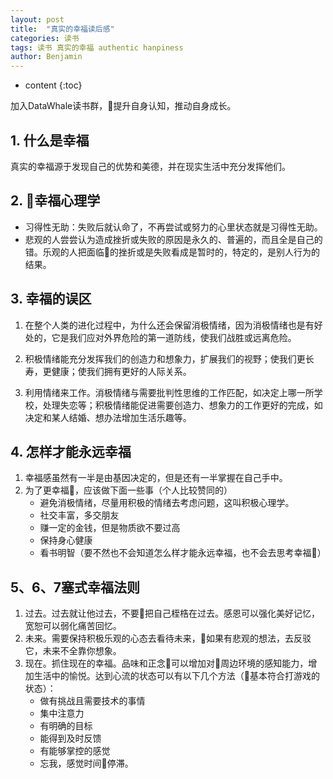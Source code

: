 ```yaml
---
layout: post
title:  "真实的幸福读后感"
categories: 读书
tags: 读书 真实的幸福 authentic hanpiness
author: Benjamin
---
```


* content
{:toc}

加入DataWhale读书群，提升自身认知，推动自身成长。




## 1. 什么是幸福
真实的幸福源于发现自己的优势和美德，并在现实生活中充分发挥他们。

## 2. 幸福心理学
* 习得性无助：失败后就认命了，不再尝试或努力的心里状态就是习得性无助。
* 悲观的人尝尝认为造成挫折或失败的原因是永久的、普遍的，而且全是自己的错。乐观的人把面临的挫折或是失败看成是暂时的，特定的，是别人行为的结果。

## 3. 幸福的误区
1. 在整个人类的进化过程中，为什么还会保留消极情绪，因为消极情绪也是有好处的，它是我们应对外界危险的第一道防线，使我们战胜或远离危险。

2. 积极情绪能充分发挥我们的创造力和想象力，扩展我们的视野；使我们更长寿，更健康；使我们拥有更好的人际关系。

3. 利用情绪来工作。消极情绪与需要批判性思维的工作匹配，如决定上哪一所学校，处理失恋等；积极情绪能促进需要创造力、想象力的工作更好的完成，如决定和某人结婚、想办法增加生活乐趣等。

## 4. 怎样才能永远幸福

1. 幸福感虽然有一半是由基因决定的，但是还有一半掌握在自己手中。
2. 为了更幸福，应该做下面一些事（个人比较赞同的）
    *  避免消极情绪，尽量用积极的情绪去考虑问题，这叫积极心理学。
    * 社交丰富，多交朋友
    * 赚一定的金钱，但是物质欲不要过高
    * 保持身心健康
    * 看书明智（要不然也不会知道怎么样才能永远幸福，也不会去思考幸福）

## 5、6、7塞式幸福法则
1. 过去。过去就让他过去，不要把自己桎梏在过去。感恩可以强化美好记忆，宽恕可以弱化痛苦回忆。
2. 未来。需要保持积极乐观的心态去看待未来，如果有悲观的想法，去反驳它，未来不全靠你想象。
3. 现在。抓住现在的幸福。品味和正念可以增加对周边环境的感知能力，增加生活中的愉悦。达到心流的状态可以有以下几个方法（基本符合打游戏的状态）：
    * 做有挑战且需要技术的事情
    * 集中注意力
    * 有明确的目标
    * 能得到及时反馈
    * 有能够掌控的感觉
    * 忘我，感觉时间停滞。
